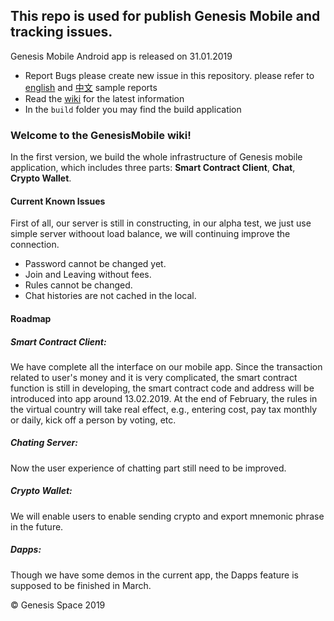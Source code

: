 ## This repo is used for publish Genesis Mobile and tracking issues.

Genesis Mobile Android app is released on 31.01.2019

* Report Bugs please create new issue in this repository. please refer to [english](https://github.com/heawen110/GenesisMobilePublish/issues/1) and [中文](https://github.com/heawen110/GenesisMobilePublish/issues/2) sample reports
* Read the [wiki](https://github.com/heawen110/GenesisMobilePublish/wiki/Genesis-Mobile-Wiki) for the latest information
* In the `build` folder you may find the build application


### Welcome to the GenesisMobile wiki!


In the first version, we build the whole infrastructure of Genesis mobile application, which includes three parts: **Smart Contract Client**, **Chat**, **Crypto Wallet**.

#### Current Known Issues

First of all, our server is still in constructing, in our alpha test, we just use simple server withoout load balance, we will continuing improve the connection.

* Password cannot be changed yet.
* Join and Leaving without fees.
* Rules cannot be changed.
* Chat histories are not cached in the local.


#### Roadmap

##### Smart Contract Client:
We have complete all the interface on our mobile app. Since the transaction related to user's money and it is very complicated, the smart contract function is still in developing, the smart contract code and address will be introduced into app around 13.02.2019.
At the end of February, the rules in the virtual country will take real effect, e.g., entering cost, pay tax monthly or daily, kick off a person by voting, etc.

##### Chating Server:
Now the user experience of chatting part still need to be improved.

##### Crypto Wallet:
We will enable users to enable sending crypto and export mnemonic phrase in the future.

##### Dapps:
Though we have some demos in the current app, the Dapps feature is supposed to be finished in March.

&copy; Genesis Space 2019
